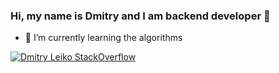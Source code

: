 ### Hi, my name is Dmitry and I am backend developer 👋

- 🌱 I’m currently learning the algorithms

[![Dmitry Leiko StackOverflow](https://github-readme-stackoverflow.vercel.app/?userID=3723707)](https://stackoverflow.com/users/3723707/dmitry)
